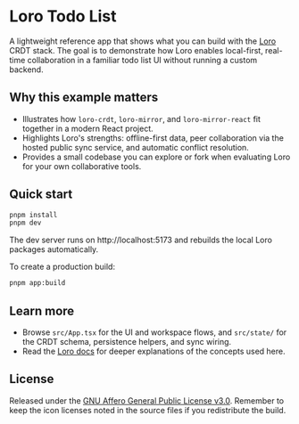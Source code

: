 # Loro Todo List

A lightweight reference app that shows what you can build with the [Loro](https://loro.dev) CRDT stack. The goal is to demonstrate how Loro enables local-first, real-time collaboration in a familiar todo list UI without running a custom backend.

## Why this example matters
- Illustrates how `loro-crdt`, `loro-mirror`, and `loro-mirror-react` fit together in a modern React project.
- Highlights Loro's strengths: offline-first data, peer collaboration via the hosted public sync service, and automatic conflict resolution.
- Provides a small codebase you can explore or fork when evaluating Loro for your own collaborative tools.

## Quick start
```bash
pnpm install
pnpm dev
```
The dev server runs on http://localhost:5173 and rebuilds the local Loro packages automatically.

To create a production build:
```bash
pnpm app:build
```

## Learn more
- Browse `src/App.tsx` for the UI and workspace flows, and `src/state/` for the CRDT schema, persistence helpers, and sync wiring.
- Read the [Loro docs](https://loro.dev/docs) for deeper explanations of the concepts used here.

## License
Released under the [GNU Affero General Public License v3.0](./LICENSE). Remember to keep the icon licenses noted in the source files if you redistribute the build.
